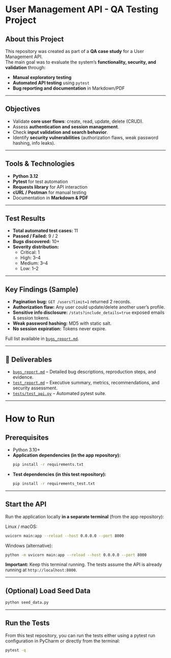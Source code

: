 # User Management API - QA Testing Project  

## About this Project  
This repository was created as part of a **QA case study** for a User Management API.  
The main goal was to evaluate the system’s **functionality, security, and validation** through:  
- **Manual exploratory testing**  
- **Automated API testing** using `pytest`  
- **Bug reporting and documentation** in Markdown/PDF  

---

## Objectives  
- Validate **core user flows**: create, read, update, delete (CRUD).  
- Assess **authentication and session management**.  
- Check **input validation and search behavior**.  
- Identify **security vulnerabilities** (authorization flaws, weak password hashing, info leaks).  

---

## Tools & Technologies  
- **Python 3.12**  
- **Pytest** for test automation  
- **Requests library** for API interaction  
- **cURL / Postman** for manual testing  
- Documentation in **Markdown & PDF**  

---

## Test Results  
- **Total automated test cases:** 11  
- **Passed / Failed:** 9 / 2  
- **Bugs discovered:** 10+  
- **Severity distribution:**  
  - Critical: 1  
  - High: 3–4  
  - Medium: 3–4  
  - Low: 1–2  

---

## Key Findings (Sample)  
- **Pagination bug:** `GET /users?limit=1` returned 2 records.  
- **Authorization flaw:** Any user could update/delete another user’s profile.  
- **Sensitive info disclosure:** `/stats?include_details=true` exposed emails & session tokens.  
- **Weak password hashing:** MD5 with static salt.  
- **No session expiration:** Tokens never expire.  

Full list available in [`bugs_report.md`](./bugs_report.md).  

---

## 📑 Deliverables  
- [`bugs_report.md`](./bugs_report.md) – Detailed bug descriptions, reproduction steps, and evidence.  
- [`test_report.md`](./test_report.md) – Executive summary, metrics, recommendations, and security assessment.  
- [`tests/test_api.py`](./tests/test_api.py) – Automated pytest suite.  

---

# How to Run

## Prerequisites
- Python 3.10+
- **Application dependencies (in the app repository):**
  ```bash
  pip install -r requirements.txt
  ```
- **Test dependencies (in this test repository):**
  ```bash
  pip install -r requirements_test.txt
  ```
  
---

## Start the API
Run the application locally **in a separate terminal** (from the app repository):

Linux / macOS:
```bash
uvicorn main:app --reload --host 0.0.0.0 --port 8000
```

Windows (alternative):
```bash
python -m uvicorn main:app --reload --host 0.0.0.0 --port 8000
```

**Important:** Keep this terminal running. The tests assume the API is already running at `http://localhost:8000`.

---

## (Optional) Load Seed Data
```bash
python seed_data.py
```

---

## Run the Tests
From this test repository, you can run the tests either using a pytest run configuration in PyCharm or directly from the terminal:
```bash
pytest -q
```
